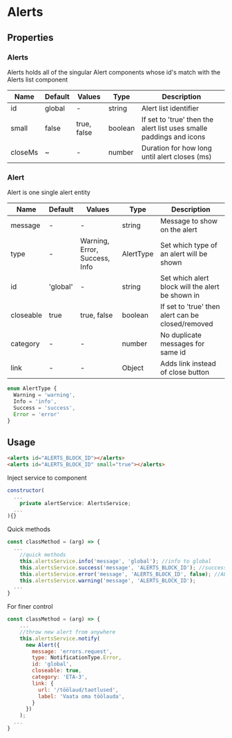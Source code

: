 # Alerts

## Properties

### Alerts

Alerts holds all of the singular Alert components whose id's match with the Alerts list component

| Name  | Default  | Values  |  Type | Description  |
|---|---|---|---|---|
| id | global | - | string | Alert list identifier
| small | false | true, false | boolean | If set to 'true' then the alert list uses smalle paddings and icons 
| closeMs | ~ | - | number | Duration for how long until alert closes (ms)

### Alert

Alert is one single alert entity

| Name  | Default  | Values  |  Type | Description  |
|---|---|---|---|---|
| message | - | - | string | Message to show on the alert
| type | - | Warning, Error, Success, Info | AlertType | Set which type of an alert will be shown
| id | 'global' | - | string | Set which alert block will the alert be shown in
| closeable | true | true, false | boolean | If set to 'true' then alert can be closed/removed
| category | - | - | number | No duplicate messages for same id
| link | - | - | Object | Adds link instead of close button

```js
enum AlertType {
  Warning = 'warning',
  Info = 'info',
  Success = 'success',
  Error = 'error'
}
```

## Usage

```html
<alerts id="ALERTS_BLOCK_ID"></alerts>
<alerts id="ALERTS_BLOCK_ID" small="true"></alerts>
```


Inject service to component

```js
constructor(
  ...
    private alertService: AlertsService;
  ...
){}
```
Quick methods

```js
const classMethod = (arg) => {
  ...
    //quick methods
    this.alertsService.info('message', 'global'); //info to global
    this.alertsService.success('message', 'ALERTS_BLOCK_ID'); //success to ALERTS_BLOCK_ID alert list
    this.alertsService.error('message', 'ALERTS_BLOCK_ID', false); //ALERTS_BLOCK_ID, not closable
    this.alertsService.warning('message', 'ALERTS_BLOCK_ID');
  ...
}
```
For finer control

```js
const classMethod = (arg) => {
    ...
    //throw new alert from anywhere
    this.alertsService.notify(
      new Alert({
        message: 'errors.request',
        type: NotificationType.Error,
        id: 'global',
        closeable: true,
        category: 'ETA-3',
        link: {
          url: '/töölaud/taotlused',
          label: 'Vaata oma töölauda',
        }
      })
    );
  ...
}
```